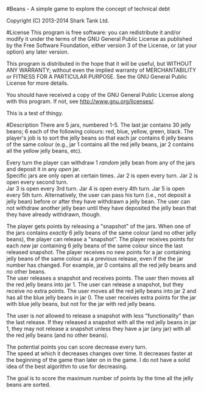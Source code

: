 #Beans - A simple game to explore the concept of technical debt

Copyright (C) 2013-2014  Shark Tank Ltd.

#License
This program is free software: you can redistribute it and/or modify
it under the terms of the GNU General Public License as published by
the Free Software Foundation, either version 3 of the License, or
(at your option) any later version.

This program is distributed in the hope that it will be useful,
but WITHOUT ANY WARRANTY; without even the implied warranty of
MERCHANTABILITY or FITNESS FOR A PARTICULAR PURPOSE.  See the
GNU General Public License for more details.

You should have received a copy of the GNU General Public License
along with this program.  If not, see <http://www.gnu.org/licenses/>.

This is a test of thingy.

#Description
There are 5 jars, numbered 1-5.  The last jar contains 30 
jelly beans; 6 each of the following colours: red, blue, 
yellow, green, black.  The player's job is to sort the 
jelly beans so that each jar contains 6 jelly beans of 
the same colour (e.g., jar 1 contains all the red jelly 
beans, jar 2 contains all the yellow jelly beans, etc).

Every turn the player can withdraw 1 *random* jelly bean 
from any of the jars and deposit it in any *open* jar.  
Specific jars are only open at certain times.  Jar 2 
is open every turn.  Jar 2 is open every second turn.  
Jar 3 is open every 3rd turn.  Jar 4 is open every 4th 
turn.  Jar 5 is open every 5th turn.  Alternatively, 
the user can pass his turn (i.e., not deposit a 
jelly bean) before or after they have withdrawn a jelly 
bean.  The user can not withdraw another jelly bean 
until they have deposited the jelly bean that they 
have already withdrawn, though.

The player gets points by releasing a "snapshot" of the 
jars.  When one of the jars contains *exactly* 6 jelly 
beans of the same colour (and no other jelly beans), 
the player can release a "snapshot".  The player receives 
points for each *new* jar containing 6 jelly beans of 
the same colour since the last released snapshot.  The 
player receives no new points for a jar containing jelly 
beans of the same colour as a previous release, even if 
the the jar number has changed.  For example, jar 0 
contains all the red jelly beans and no other beans.  
The user releases a snapshot and receives points.  The 
user then moves all the red jelly beans into jar 1.  The 
user can release a snapshot, but they receive no extra 
points.  The user moves all the red jelly beans into 
jar 2 and has all the blue jelly beans in jar 0.  The 
user receives extra points for the jar with blue jelly 
beans, but not for the jar with red jelly beans.

The user is *not* allowed to release a snapshot with 
less "functionality" than the last release.  If they 
released a snapshot with all the red jelly beans in 
jar 1, they may not release a snapshot unless they have 
a jar (any jar) with all the red jelly beans (and no 
other beans).

The potential points you can score decrease every turn.  
The speed at which it decreases changes over time.  It 
decreases faster at the beginning of the game than later 
on in the game.  I do not have a solid idea of the best 
algorithm to use for decreasing.  

The goal is to score the maximum number of points by the 
time all the jelly beans are sorted.

